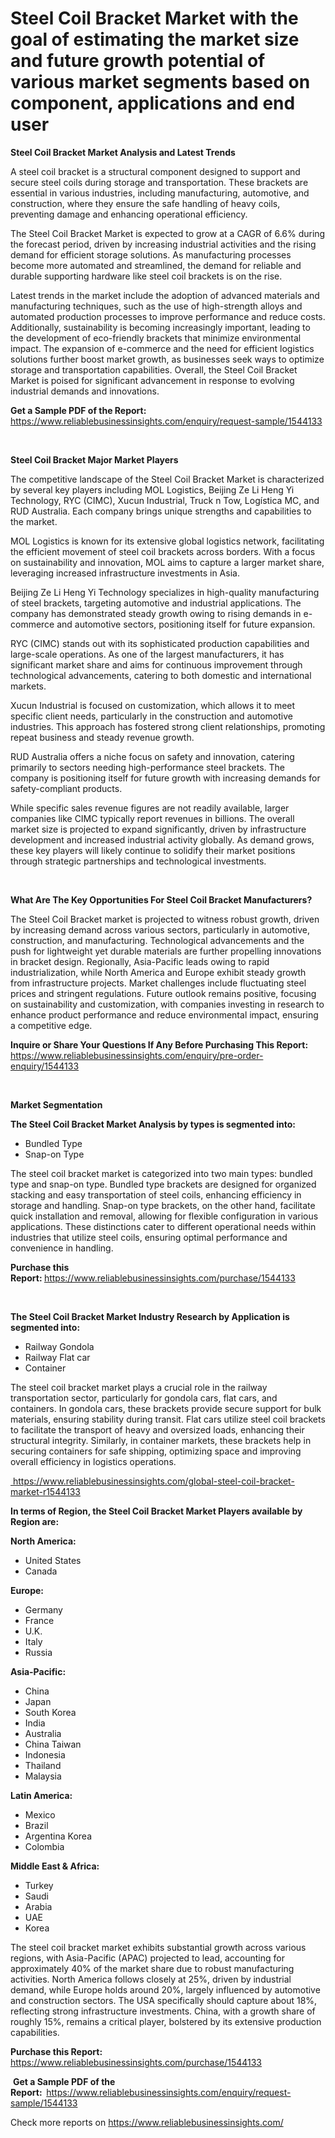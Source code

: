 <p><h1>Steel Coil Bracket Market with the goal of estimating the market size and future growth potential of various market segments based on component, applications and end user</h1></p><p><strong>Steel Coil Bracket Market Analysis and Latest Trends</strong></p>
<p><p>A steel coil bracket is a structural component designed to support and secure steel coils during storage and transportation. These brackets are essential in various industries, including manufacturing, automotive, and construction, where they ensure the safe handling of heavy coils, preventing damage and enhancing operational efficiency. </p><p>The Steel Coil Bracket Market is expected to grow at a CAGR of 6.6% during the forecast period, driven by increasing industrial activities and the rising demand for efficient storage solutions. As manufacturing processes become more automated and streamlined, the demand for reliable and durable supporting hardware like steel coil brackets is on the rise. </p><p>Latest trends in the market include the adoption of advanced materials and manufacturing techniques, such as the use of high-strength alloys and automated production processes to improve performance and reduce costs. Additionally, sustainability is becoming increasingly important, leading to the development of eco-friendly brackets that minimize environmental impact. The expansion of e-commerce and the need for efficient logistics solutions further boost market growth, as businesses seek ways to optimize storage and transportation capabilities. Overall, the Steel Coil Bracket Market is poised for significant advancement in response to evolving industrial demands and innovations.</p></p>
<p><strong>Get a Sample PDF of the Report:&nbsp;</strong> <a href="https://www.reliablebusinessinsights.com/enquiry/request-sample/1544133?utm_campaign=3259&utm_medium=2&utm_source=Github&utm_content=ia&utm_term=11042025&utm_id=steel-coil-bracket">https://www.reliablebusinessinsights.com/enquiry/request-sample/1544133</a></p>
<p>&nbsp;</p>
<p><strong>Steel Coil Bracket Major Market Players</strong></p>
<p><p>The competitive landscape of the Steel Coil Bracket Market is characterized by several key players including MOL Logistics, Beijing Ze Li Heng Yi Technology, RYC (CIMC), Xucun Industrial, Truck n Tow, Logística MC, and RUD Australia. Each company brings unique strengths and capabilities to the market.</p><p>MOL Logistics is known for its extensive global logistics network, facilitating the efficient movement of steel coil brackets across borders. With a focus on sustainability and innovation, MOL aims to capture a larger market share, leveraging increased infrastructure investments in Asia.</p><p>Beijing Ze Li Heng Yi Technology specializes in high-quality manufacturing of steel brackets, targeting automotive and industrial applications. The company has demonstrated steady growth owing to rising demands in e-commerce and automotive sectors, positioning itself for future expansion.</p><p>RYC (CIMC) stands out with its sophisticated production capabilities and large-scale operations. As one of the largest manufacturers, it has significant market share and aims for continuous improvement through technological advancements, catering to both domestic and international markets.</p><p>Xucun Industrial is focused on customization, which allows it to meet specific client needs, particularly in the construction and automotive industries. This approach has fostered strong client relationships, promoting repeat business and steady revenue growth.</p><p>RUD Australia offers a niche focus on safety and innovation, catering primarily to sectors needing high-performance steel brackets. The company is positioning itself for future growth with increasing demands for safety-compliant products.</p><p>While specific sales revenue figures are not readily available, larger companies like CIMC typically report revenues in billions. The overall market size is projected to expand significantly, driven by infrastructure development and increased industrial activity globally. As demand grows, these key players will likely continue to solidify their market positions through strategic partnerships and technological investments.</p></p>
<p>&nbsp;</p>
<p><strong>What Are The Key Opportunities For Steel Coil Bracket Manufacturers?</strong></p>
<p><p>The Steel Coil Bracket market is projected to witness robust growth, driven by increasing demand across various sectors, particularly in automotive, construction, and manufacturing. Technological advancements and the push for lightweight yet durable materials are further propelling innovations in bracket design. Regionally, Asia-Pacific leads owing to rapid industrialization, while North America and Europe exhibit steady growth from infrastructure projects. Market challenges include fluctuating steel prices and stringent regulations. Future outlook remains positive, focusing on sustainability and customization, with companies investing in research to enhance product performance and reduce environmental impact, ensuring a competitive edge.</p></p>
<p><strong>Inquire or Share Your Questions If Any Before Purchasing This Report:</strong> <a href="https://www.reliablebusinessinsights.com/enquiry/pre-order-enquiry/1544133?utm_campaign=3259&utm_medium=2&utm_source=Github&utm_content=ia&utm_term=11042025&utm_id=steel-coil-bracket">https://www.reliablebusinessinsights.com/enquiry/pre-order-enquiry/1544133</a></p>
<p>&nbsp;</p>
<p><strong>Market Segmentation</strong></p>
<p><strong>The Steel Coil Bracket Market Analysis by types is segmented into:</strong></p>
<p><ul><li>Bundled Type</li><li>Snap-on Type</li></ul></p>
<p><p>The steel coil bracket market is categorized into two main types: bundled type and snap-on type. Bundled type brackets are designed for organized stacking and easy transportation of steel coils, enhancing efficiency in storage and handling. Snap-on type brackets, on the other hand, facilitate quick installation and removal, allowing for flexible configuration in various applications. These distinctions cater to different operational needs within industries that utilize steel coils, ensuring optimal performance and convenience in handling.</p></p>
<p><strong>Purchase this Report:&nbsp;</strong><a href="https://www.reliablebusinessinsights.com/purchase/1544133?utm_campaign=3259&utm_medium=2&utm_source=Github&utm_content=ia&utm_term=11042025&utm_id=steel-coil-bracket">https://www.reliablebusinessinsights.com/purchase/1544133</a></p>
<p>&nbsp;</p>
<p><strong>The Steel Coil Bracket Market Industry Research by Application is segmented into:</strong></p>
<p><ul><li>Railway Gondola</li><li>Railway Flat car</li><li>Container</li></ul></p>
<p><p>The steel coil bracket market plays a crucial role in the railway transportation sector, particularly for gondola cars, flat cars, and containers. In gondola cars, these brackets provide secure support for bulk materials, ensuring stability during transit. Flat cars utilize steel coil brackets to facilitate the transport of heavy and oversized loads, enhancing their structural integrity. Similarly, in container markets, these brackets help in securing containers for safe shipping, optimizing space and improving overall efficiency in logistics operations.</p></p>
<p><a href="https://www.reliablebusinessinsights.com/global-steel-coil-bracket-market-r1544133?utm_campaign=3259&utm_medium=2&utm_source=Github&utm_content=ia&utm_term=11042025&utm_id=steel-coil-bracket">&nbsp;https://www.reliablebusinessinsights.com/global-steel-coil-bracket-market-r1544133</a></p>
<p><strong>In terms of Region, the Steel Coil Bracket Market Players available by Region are:</strong></p>
<p>
    <p> <strong> North America: </strong>
        <ul>
            <li>United States</li>
            <li>Canada</li>
        </ul>
        </p> 
    <p> <strong> Europe: </strong>
        <ul>
            <li>Germany</li>
            <li>France</li>
            <li>U.K.</li>
            <li>Italy</li>
            <li>Russia</li>
        </ul>
        </p> 
    <p> <strong> Asia-Pacific: </strong>
        <ul>
            <li>China</li>
            <li>Japan</li>
            <li>South Korea</li>
            <li>India</li>
            <li>Australia</li>
            <li>China Taiwan</li>
            <li>Indonesia</li>
            <li>Thailand</li>
            <li>Malaysia</li>
        </ul>
        </p> 
    <p> <strong> Latin America: </strong>
        <ul>
            <li>Mexico</li>
            <li>Brazil</li>
            <li>Argentina Korea</li>
            <li>Colombia</li>
        </ul>
        </p> 
    <p> <strong> Middle East & Africa: </strong>
        <ul>
            <li>Turkey</li>
            <li>Saudi</li>
            <li>Arabia</li>
            <li>UAE</li>
            <li>Korea</li>
        </ul>
    </p>
    </p>
<p><p>The steel coil bracket market exhibits substantial growth across various regions, with Asia-Pacific (APAC) projected to lead, accounting for approximately 40% of the market share due to robust manufacturing activities. North America follows closely at 25%, driven by industrial demand, while Europe holds around 20%, largely influenced by automotive and construction sectors. The USA specifically should capture about 18%, reflecting strong infrastructure investments. China, with a growth share of roughly 15%, remains a critical player, bolstered by its extensive production capabilities.</p></p>
<p><strong>Purchase this Report: </strong><a href="https://www.reliablebusinessinsights.com/purchase/1544133?utm_campaign=3259&utm_medium=2&utm_source=Github&utm_content=ia&utm_term=11042025&utm_id=steel-coil-bracket">https://www.reliablebusinessinsights.com/purchase/1544133</a></p>
<p>&nbsp;<strong>Get a Sample PDF of the Report:&nbsp;&nbsp;</strong><a href="https://www.reliablebusinessinsights.com/enquiry/request-sample/1544133?utm_campaign=3259&utm_medium=2&utm_source=Github&utm_content=ia&utm_term=11042025&utm_id=steel-coil-bracket">https://www.reliablebusinessinsights.com/enquiry/request-sample/1544133</a></p>
<p><strong></strong></p>
<p>Check more reports on <a href="https://www.reliablebusinessinsights.com/?utm_campaign=3259&utm_medium=2&utm_source=Github&utm_content=ia&utm_term=11042025&utm_id=steel-coil-bracket">https://www.reliablebusinessinsights.com/</a></p>